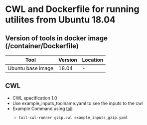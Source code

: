 # CWL and Dockerfile for running utilites from Ubuntu 18.04

## Version of tools in docker image (/container/Dockerfile)

| Tool	| Version	| Location	|
|---	|---	|---	|
| Ubuntu base image  	| 18.04  	|   -	|

## CWL

- CWL specification 1.0
- Use example_inputs_toolname.yaml to see the inputs to the cwl
- Example Command using [toil](https://toil.readthedocs.io):

```bash
    > toil-cwl-runner gzip.cwl example_inputs_gzip.yaml
```
